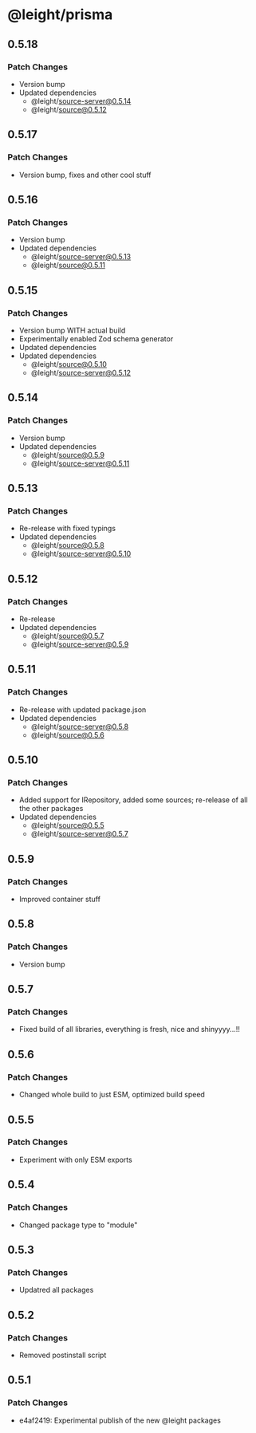 # @leight/prisma

## 0.5.18

### Patch Changes

- Version bump
- Updated dependencies
    - @leight/source-server@0.5.14
    - @leight/source@0.5.12

## 0.5.17

### Patch Changes

- Version bump, fixes and other cool stuff

## 0.5.16

### Patch Changes

- Version bump
- Updated dependencies
    - @leight/source-server@0.5.13
    - @leight/source@0.5.11

## 0.5.15

### Patch Changes

- Version bump WITH actual build
- Experimentally enabled Zod schema generator
- Updated dependencies
- Updated dependencies
    - @leight/source@0.5.10
    - @leight/source-server@0.5.12

## 0.5.14

### Patch Changes

- Version bump
- Updated dependencies
    - @leight/source@0.5.9
    - @leight/source-server@0.5.11

## 0.5.13

### Patch Changes

- Re-release with fixed typings
- Updated dependencies
    - @leight/source@0.5.8
    - @leight/source-server@0.5.10

## 0.5.12

### Patch Changes

- Re-release
- Updated dependencies
    - @leight/source@0.5.7
    - @leight/source-server@0.5.9

## 0.5.11

### Patch Changes

- Re-release with updated package.json
- Updated dependencies
    - @leight/source-server@0.5.8
    - @leight/source@0.5.6

## 0.5.10

### Patch Changes

- Added support for IRepository, added some sources; re-release of all the other packages
- Updated dependencies
    - @leight/source@0.5.5
    - @leight/source-server@0.5.7

## 0.5.9

### Patch Changes

- Improved container stuff

## 0.5.8

### Patch Changes

- Version bump

## 0.5.7

### Patch Changes

- Fixed build of all libraries, everything is fresh, nice and shinyyyy...!!

## 0.5.6

### Patch Changes

- Changed whole build to just ESM, optimized build speed

## 0.5.5

### Patch Changes

- Experiment with only ESM exports

## 0.5.4

### Patch Changes

- Changed package type to "module"

## 0.5.3

### Patch Changes

- Updatred all packages

## 0.5.2

### Patch Changes

- Removed postinstall script

## 0.5.1

### Patch Changes

- e4af2419: Experimental publish of the new @leight packages

